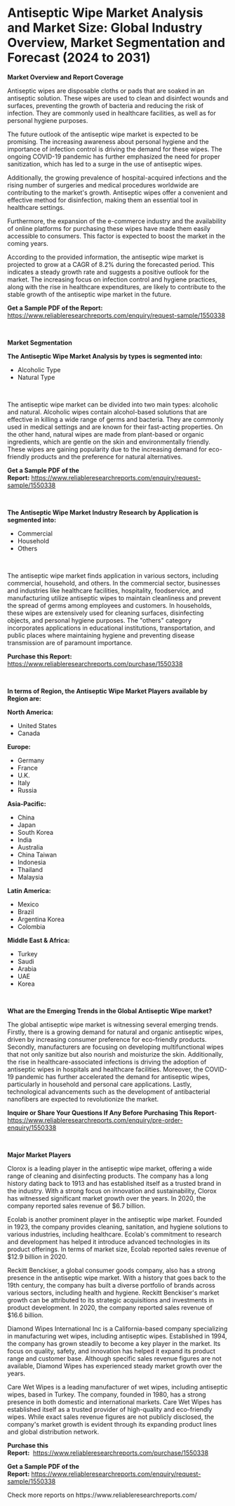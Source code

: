 <p><h1>Antiseptic Wipe Market Analysis and Market Size: Global Industry Overview, Market Segmentation and Forecast (2024 to 2031)</h1></p><p><strong>Market Overview and Report Coverage</strong></p>
<p><p>Antiseptic wipes are disposable cloths or pads that are soaked in an antiseptic solution. These wipes are used to clean and disinfect wounds and surfaces, preventing the growth of bacteria and reducing the risk of infection. They are commonly used in healthcare facilities, as well as for personal hygiene purposes.</p><p>The future outlook of the antiseptic wipe market is expected to be promising. The increasing awareness about personal hygiene and the importance of infection control is driving the demand for these wipes. The ongoing COVID-19 pandemic has further emphasized the need for proper sanitization, which has led to a surge in the use of antiseptic wipes.</p><p>Additionally, the growing prevalence of hospital-acquired infections and the rising number of surgeries and medical procedures worldwide are contributing to the market's growth. Antiseptic wipes offer a convenient and effective method for disinfection, making them an essential tool in healthcare settings.</p><p>Furthermore, the expansion of the e-commerce industry and the availability of online platforms for purchasing these wipes have made them easily accessible to consumers. This factor is expected to boost the market in the coming years.</p><p>According to the provided information, the antiseptic wipe market is projected to grow at a CAGR of 8.2% during the forecasted period. This indicates a steady growth rate and suggests a positive outlook for the market. The increasing focus on infection control and hygiene practices, along with the rise in healthcare expenditures, are likely to contribute to the stable growth of the antiseptic wipe market in the future.</p></p>
<p><strong>Get a Sample PDF of the Report:</strong> <a href="https://www.reliableresearchreports.com/enquiry/request-sample/1550338">https://www.reliableresearchreports.com/enquiry/request-sample/1550338</a></p>
<p>&nbsp;</p>
<p><strong>Market Segmentation</strong></p>
<p><strong>The Antiseptic Wipe Market Analysis by types is segmented into:</strong></p>
<p><ul><li>Alcoholic Type</li><li>Natural Type</li></ul></p>
<p>&nbsp;</p>
<p><p>The antiseptic wipe market can be divided into two main types: alcoholic and natural. Alcoholic wipes contain alcohol-based solutions that are effective in killing a wide range of germs and bacteria. They are commonly used in medical settings and are known for their fast-acting properties. On the other hand, natural wipes are made from plant-based or organic ingredients, which are gentle on the skin and environmentally friendly. These wipes are gaining popularity due to the increasing demand for eco-friendly products and the preference for natural alternatives.</p></p>
<p><strong>Get a Sample PDF of the Report:</strong>&nbsp;<a href="https://www.reliableresearchreports.com/enquiry/request-sample/1550338">https://www.reliableresearchreports.com/enquiry/request-sample/1550338</a></p>
<p>&nbsp;</p>
<p><strong>The Antiseptic Wipe Market Industry Research by Application is segmented into:</strong></p>
<p><ul><li>Commercial</li><li>Household</li><li>Others</li></ul></p>
<p>&nbsp;</p>
<p><p>The antiseptic wipe market finds application in various sectors, including commercial, household, and others. In the commercial sector, businesses and industries like healthcare facilities, hospitality, foodservice, and manufacturing utilize antiseptic wipes to maintain cleanliness and prevent the spread of germs among employees and customers. In households, these wipes are extensively used for cleaning surfaces, disinfecting objects, and personal hygiene purposes. The "others" category incorporates applications in educational institutions, transportation, and public places where maintaining hygiene and preventing disease transmission are of paramount importance.</p></p>
<p><strong>Purchase this Report:</strong>&nbsp; <a href="https://www.reliableresearchreports.com/purchase/1550338">https://www.reliableresearchreports.com/purchase/1550338</a></p>
<p>&nbsp;</p>
<p><strong>In terms of Region, the Antiseptic Wipe Market Players available by Region are:</strong></p>
<p>
    <p> <strong> North America: </strong>
        <ul>
            <li>United States</li>
            <li>Canada</li>
        </ul>
        </p> 
    <p> <strong> Europe: </strong>
        <ul>
            <li>Germany</li>
            <li>France</li>
            <li>U.K.</li>
            <li>Italy</li>
            <li>Russia</li>
        </ul>
        </p> 
    <p> <strong> Asia-Pacific: </strong>
        <ul>
            <li>China</li>
            <li>Japan</li>
            <li>South Korea</li>
            <li>India</li>
            <li>Australia</li>
            <li>China Taiwan</li>
            <li>Indonesia</li>
            <li>Thailand</li>
            <li>Malaysia</li>
        </ul>
        </p> 
    <p> <strong> Latin America: </strong>
        <ul>
            <li>Mexico</li>
            <li>Brazil</li>
            <li>Argentina Korea</li>
            <li>Colombia</li>
        </ul>
        </p> 
    <p> <strong> Middle East & Africa: </strong>
        <ul>
            <li>Turkey</li>
            <li>Saudi</li>
            <li>Arabia</li>
            <li>UAE</li>
            <li>Korea</li>
        </ul>
    </p>
    </p>
<p>&nbsp;</p>
<p><strong>What are the Emerging Trends in the Global Antiseptic Wipe market?</strong></p>
<p><p>The global antiseptic wipe market is witnessing several emerging trends. Firstly, there is a growing demand for natural and organic antiseptic wipes, driven by increasing consumer preference for eco-friendly products. Secondly, manufacturers are focusing on developing multifunctional wipes that not only sanitize but also nourish and moisturize the skin. Additionally, the rise in healthcare-associated infections is driving the adoption of antiseptic wipes in hospitals and healthcare facilities. Moreover, the COVID-19 pandemic has further accelerated the demand for antiseptic wipes, particularly in household and personal care applications. Lastly, technological advancements such as the development of antibacterial nanofibers are expected to revolutionize the market.</p></p>
<p><strong>Inquire or Share Your Questions If Any Before Purchasing This Report</strong>- <a href="https://www.reliableresearchreports.com/enquiry/pre-order-enquiry/1550338">https://www.reliableresearchreports.com/enquiry/pre-order-enquiry/1550338</a></p>
<p>&nbsp;</p>
<p><strong>Major Market Players</strong></p>
<p><p>Clorox is a leading player in the antiseptic wipe market, offering a wide range of cleaning and disinfecting products. The company has a long history dating back to 1913 and has established itself as a trusted brand in the industry. With a strong focus on innovation and sustainability, Clorox has witnessed significant market growth over the years. In 2020, the company reported sales revenue of $6.7 billion.</p><p>Ecolab is another prominent player in the antiseptic wipe market. Founded in 1923, the company provides cleaning, sanitation, and hygiene solutions to various industries, including healthcare. Ecolab's commitment to research and development has helped it introduce advanced technologies in its product offerings. In terms of market size, Ecolab reported sales revenue of $12.9 billion in 2020.</p><p>Reckitt Benckiser, a global consumer goods company, also has a strong presence in the antiseptic wipe market. With a history that goes back to the 19th century, the company has built a diverse portfolio of brands across various sectors, including health and hygiene. Reckitt Benckiser's market growth can be attributed to its strategic acquisitions and investments in product development. In 2020, the company reported sales revenue of $16.6 billion.</p><p>Diamond Wipes International Inc is a California-based company specializing in manufacturing wet wipes, including antiseptic wipes. Established in 1994, the company has grown steadily to become a key player in the market. Its focus on quality, safety, and innovation has helped it expand its product range and customer base. Although specific sales revenue figures are not available, Diamond Wipes has experienced steady market growth over the years.</p><p>Care Wet Wipes is a leading manufacturer of wet wipes, including antiseptic wipes, based in Turkey. The company, founded in 1980, has a strong presence in both domestic and international markets. Care Wet Wipes has established itself as a trusted provider of high-quality and eco-friendly wipes. While exact sales revenue figures are not publicly disclosed, the company's market growth is evident through its expanding product lines and global distribution network.</p></p>
<p><strong>Purchase this Report:</strong>&nbsp;&nbsp;<a href="https://www.reliableresearchreports.com/purchase/1550338">https://www.reliableresearchreports.com/purchase/1550338</a></p>
<p></p>
<p><strong>Get a Sample PDF of the Report:</strong>&nbsp;<a href="https://www.reliableresearchreports.com/enquiry/request-sample/1550338">https://www.reliableresearchreports.com/enquiry/request-sample/1550338</a></p>
<p>Check more reports on https://www.reliableresearchreports.com/</p>